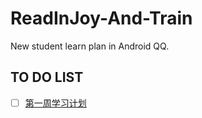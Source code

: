 # ReadInJoy-And-Train
New student learn plan in Android QQ.

## TO DO LIST
- [ ] [第一周学习计划](./plan_one_week.md)